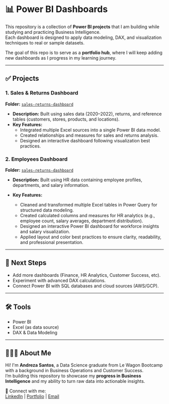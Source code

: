 # 📊 Power BI Dashboards

This repository is a collection of **Power BI projects** that I am building while studying and practicing Business Intelligence.  
Each dashboard is designed to apply data modeling, DAX, and visualization techniques to real or sample datasets.  

The goal of this repo is to serve as a **portfolio hub**, where I will keep adding new dashboards as I progress in my learning journey.  

---

## ✅ Projects

### 1. Sales & Returns Dashboard
**Folder:** [`sales-returns-dashboard`](./PowerBI-Sales-Returns-Dashboard)
- **Description:** Built using sales data (2020–2022), returns, and reference tables (customers, stores, products, and locations).  
- **Key Features:**
  - Integrated multiple Excel sources into a single Power BI data model.  
  - Created relationships and measures for sales and returns analysis.  
  - Designed an interactive dashboard following visualization best practices.  

### 2. Employees Dashboard

**Folder:** [`sales-returns-dashboard`](./Employees-Dashboard)

- **Description:** Built using HR data containing employee profiles, departments, and salary information.

- **Key Features:**
  - Cleaned and transformed multiple Excel tables in Power Query for structured data modeling.
  - Created calculated columns and measures for HR analytics (e.g., employee count, salary averages, department distribution).
  - Designed an interactive Power BI dashboard for workforce insights and salary visualization.
  - Applied layout and color best practices to ensure clarity, readability, and professional presentation.

---

## 🚀 Next Steps
- Add more dashboards (Finance, HR Analytics, Customer Success, etc).  
- Experiment with advanced DAX calculations.  
- Connect Power BI with SQL databases and cloud sources (AWS/GCP).  

---

## 🛠️ Tools
- Power BI  
- Excel (as data source)  
- DAX & Data Modeling  

---

## 👩🏾‍💻 About Me
Hi! I'm **Andreza Santos**, a Data Science graduate from Le Wagon Bootcamp with a background in Business Operations and Customer Success.  
I’m building this repository to showcase my **progress in Business Intelligence** and my ability to turn raw data into actionable insights.  

📌 Connect with me:  
[LinkedIn](https://www.linkedin.com/in/augustasantos) | [Portfolio](https://troopl.com/augustasantos) | [Email](mailto:andrezaumbelino@gmail.com)  

